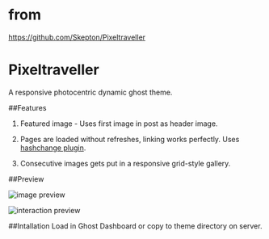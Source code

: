 # from
https://github.com/Skepton/Pixeltraveller

Pixeltraveller
==============

A responsive photocentric dynamic ghost theme.

##Features
1. Featured image - Uses first image in post as header image.

2. Pages are loaded without refreshes, linking works perfectly. Uses [hashchange plugin](https://github.com/cowboy/jquery-hashchange).

3. Consecutive images gets put in a responsive grid-style gallery.

##Preview

![image preview](http://pixelkultur.se/wp-content/uploads/2014/05/pixeltraveller.png)

![interaction preview](http://pixelkultur.se/wp-content/uploads/2014/05/pixeltraveller_interaction.gif)

##Intallation
Load in Ghost Dashboard or copy to theme directory on server.
